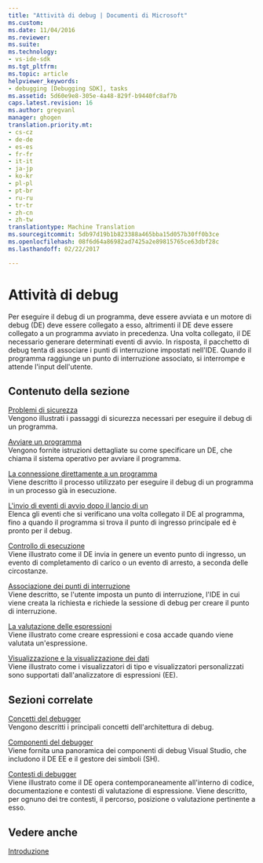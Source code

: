 ```yaml
---
title: "Attività di debug | Documenti di Microsoft"
ms.custom: 
ms.date: 11/04/2016
ms.reviewer: 
ms.suite: 
ms.technology:
- vs-ide-sdk
ms.tgt_pltfrm: 
ms.topic: article
helpviewer_keywords:
- debugging [Debugging SDK], tasks
ms.assetid: 5d60e9e8-305e-4a48-829f-b9440fc8af7b
caps.latest.revision: 16
ms.author: gregvanl
manager: ghogen
translation.priority.mt:
- cs-cz
- de-de
- es-es
- fr-fr
- it-it
- ja-jp
- ko-kr
- pl-pl
- pt-br
- ru-ru
- tr-tr
- zh-cn
- zh-tw
translationtype: Machine Translation
ms.sourcegitcommit: 5db97d19b1b823388a465bba15d057b30ff0b3ce
ms.openlocfilehash: 08f6d64a86982ad7425a2e89815765ce63dbf28c
ms.lasthandoff: 02/22/2017

---
```

# <a name="debugging-tasks"></a>Attività di debug
Per eseguire il debug di un programma, deve essere avviata e un motore di debug (DE) deve essere collegato a esso, altrimenti il DE deve essere collegato a un programma avviato in precedenza. Una volta collegato, il DE necessario generare determinati eventi di avvio. In risposta, il pacchetto di debug tenta di associare i punti di interruzione impostati nell'IDE. Quando il programma raggiunge un punto di interruzione associato, si interrompe e attende l'input dell'utente.  
  
## <a name="in-this-section"></a>Contenuto della sezione  
 [Problemi di sicurezza](../../extensibility/debugger/security-issues.md)  
 Vengono illustrati i passaggi di sicurezza necessari per eseguire il debug di un programma.  
  
 [Avviare un programma](../../extensibility/debugger/launching-a-program.md)  
 Vengono fornite istruzioni dettagliate su come specificare un DE, che chiama il sistema operativo per avviare il programma.  
  
 [La connessione direttamente a un programma](../../extensibility/debugger/attaching-directly-to-a-program.md)  
 Viene descritto il processo utilizzato per eseguire il debug di un programma in un processo già in esecuzione.  
  
 [L'invio di eventi di avvio dopo il lancio di un](../../extensibility/debugger/sending-startup-events-after-a-launch.md)  
 Elenca gli eventi che si verificano una volta collegato il DE al programma, fino a quando il programma si trova il punto di ingresso principale ed è pronto per il debug.  
  
 [Controllo di esecuzione](../../extensibility/debugger/control-of-execution.md)  
 Viene illustrato come il DE invia in genere un evento punto di ingresso, un evento di completamento di carico o un evento di arresto, a seconda delle circostanze.  
  
 [Associazione dei punti di interruzione](../../extensibility/debugger/binding-breakpoints.md)  
 Viene descritto, se l'utente imposta un punto di interruzione, l'IDE in cui viene creata la richiesta e richiede la sessione di debug per creare il punto di interruzione.  
  
 [La valutazione delle espressioni](../../extensibility/debugger/evaluating-expressions.md)  
 Viene illustrato come creare espressioni e cosa accade quando viene valutata un'espressione.  
  
 [Visualizzazione e la visualizzazione dei dati](../../extensibility/debugger/visualizing-and-viewing-data.md)  
 Viene illustrato come i visualizzatori di tipo e visualizzatori personalizzati sono supportati dall'analizzatore di espressioni (EE).  
  
## <a name="related-sections"></a>Sezioni correlate  
 [Concetti del debugger](../../extensibility/debugger/debugger-concepts.md)  
 Vengono descritti i principali concetti dell'architettura di debug.  
  
 [Componenti del debugger](../../extensibility/debugger/debugger-components.md)  
 Viene fornita una panoramica dei componenti di debug Visual Studio, che includono il DE EE e il gestore dei simboli (SH).  
  
 [Contesti di debugger](../../extensibility/debugger/debugger-contexts.md)  
 Viene illustrato come il DE opera contemporaneamente all'interno di codice, documentazione e contesti di valutazione di espressione. Viene descritto, per ognuno dei tre contesti, il percorso, posizione o valutazione pertinente a esso.  
  
## <a name="see-also"></a>Vedere anche  
 [Introduzione](../../extensibility/debugger/getting-started-with-debugger-extensibility.md)
